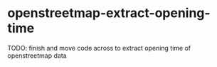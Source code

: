 # openstreetmap-extract-opening-time
TODO: finish and move code across to extract opening time of openstreetmap data
